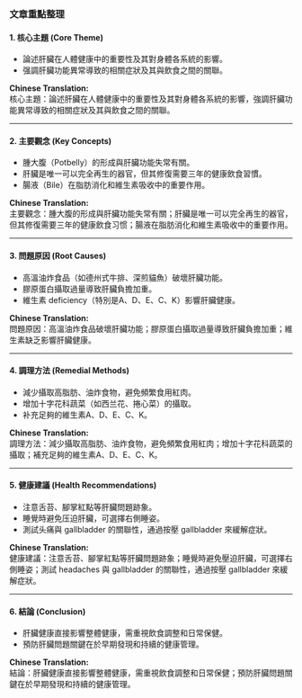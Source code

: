 ### 文章重點整理

#### 1. 核心主題 (Core Theme)
- 論述肝臟在人體健康中的重要性及其對身體各系統的影響。
- 强調肝臟功能異常導致的相關症狀及其與飲食之間的關聯。

**Chinese Translation:**  
核心主題：論述肝臟在人體健康中的重要性及其對身體各系統的影響，強調肝臟功能異常導致的相關症狀及其與飲食之間的關聯。

---

#### 2. 主要觀念 (Key Concepts)
- 腫大腹（Potbelly）的形成與肝臟功能失常有關。
- 肝臟是唯一可以完全再生的器官，但其修復需要三年的健康飲食習慣。
- 腸液（Bile）在脂肪消化和維生素吸收中的重要作用。

**Chinese Translation:**  
主要觀念：腫大腹的形成與肝臟功能失常有關；肝臟是唯一可以完全再生的器官，但其修復需要三年的健康飲食习惯；腸液在脂肪消化和維生素吸收中的重要作用。

---

#### 3. 問題原因 (Root Causes)
- 高溫油炸食品（如德州式牛排、深煎貓魚）破壞肝臟功能。
- 膠原蛋白攝取過量導致肝臟負擔加重。
- 維生素 deficiency（特別是A、D、E、C、K）影響肝臟健康。

**Chinese Translation:**  
問題原因：高溫油炸食品破壞肝臟功能；膠原蛋白攝取過量導致肝臟負擔加重；維生素缺乏影響肝臟健康。

---

#### 4. 調理方法 (Remedial Methods)
- 減少攝取高脂肪、油炸食物，避免頻繁食用紅肉。
- 增加十字花科蔬菜（如西兰花、捲心菜）的攝取。
- 补充足夠的維生素A、D、E、C、K。

**Chinese Translation:**  
調理方法：減少攝取高脂肪、油炸食物，避免頻繁食用紅肉；增加十字花科蔬菜的攝取；補充足夠的維生素A、D、E、C、K。

---

#### 5. 健康建議 (Health Recommendations)
- 注意舌苔、腳掌紅點等肝臟問題跡象。
- 睡覺時避免压迫肝臟，可選擇右側睡姿。
- 測試头痛與 gallbladder 的關聯性，通過按壓 gallbladder 來緩解症狀。

**Chinese Translation:**  
健康建議：注意舌苔、腳掌紅點等肝臟問題跡象；睡覺時避免壓迫肝臟，可選擇右側睡姿；測試 headaches 與 gallbladder 的關聯性，通過按壓 gallbladder 來緩解症狀。

---

#### 6. 結論 (Conclusion)
- 肝臟健康直接影響整體健康，需重視飲食調整和日常保健。
- 預防肝臟問題關鍵在於早期發現和持續的健康管理。

**Chinese Translation:**  
結論：肝臟健康直接影響整體健康，需重視飲食調整和日常保健；預防肝臟問題關鍵在於早期發現和持續的健康管理。